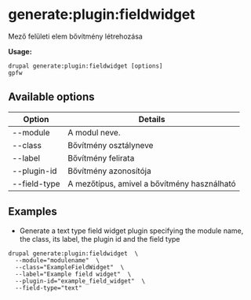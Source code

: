 # generate:plugin:fieldwidget
Mező felületi elem bővítmény létrehozása

**Usage:**
```
drupal generate:plugin:fieldwidget [options]
gpfw
```

## Available options
Option | Details
-------|-------------
--module | A modul neve.
--class | Bővítmény osztályneve
--label | Bővítmény felirata
--plugin-id | Bővítmény azonosítója
--field-type | A mezőtípus, amivel a bővítmény használható

## Examples
* Generate a text type field widget plugin specifying the module name, the class, its label, the plugin id and the field type
```
drupal generate:plugin:fieldwidget  \
  --module="modulename"  \
  --class="ExampleFieldWidget"  \
  --label="Example field widget"  \
  --plugin-id="example_field_widget"  \
  --field-type="text"
```
